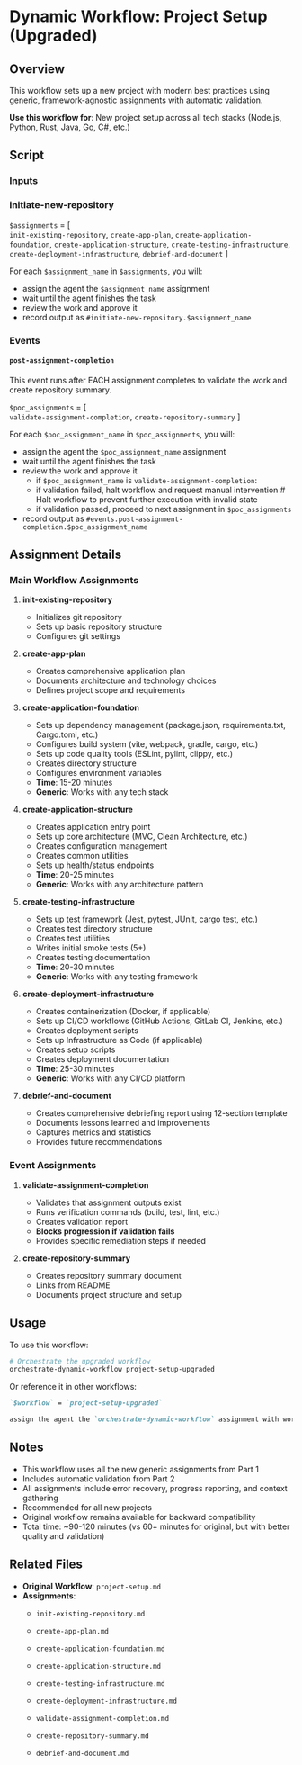 # Dynamic Workflow: Project Setup (Upgraded)

## Overview

This workflow sets up a new project with modern best practices using generic, framework-agnostic assignments with automatic validation.

**Use this workflow for**: New project setup across all tech stacks (Node.js, Python, Rust, Java, Go, C#, etc.)

## Script

### Inputs

### initiate-new-repository

`$assignments` = [  
                    `init-existing-repository`,
                    `create-app-plan`,
                    `create-application-foundation`,
                    `create-application-structure`,
                    `create-testing-infrastructure`,
                    `create-deployment-infrastructure`,
                    `debrief-and-document`
                 ]

For each `$assignment_name` in `$assignments`, you will:
   - assign the agent the `$assignment_name` assignment
   - wait until the agent finishes the task
   - review the work and approve it
   - record output as `#initiate-new-repository.$assignment_name`

### Events

#### `post-assignment-completion`

This event runs after EACH assignment completes to validate the work and create repository summary.

`$poc_assignments` = [  
                    `validate-assignment-completion`,
                    `create-repository-summary`
                 ]

For each `$poc_assignment_name` in `$poc_assignments`, you will:
   - assign the agent the `$poc_assignment_name` assignment
   - wait until the agent finishes the task
   - review the work and approve it
     - if `$poc_assignment_name` is `validate-assignment-completion`:
     - if validation failed, halt workflow and request manual intervention # Halt workflow to prevent further execution with invalid state
     - if validation passed, proceed to next assignment in `$poc_assignments`
   - record output as `#events.post-assignment-completion.$poc_assignment_name`

## Assignment Details

### Main Workflow Assignments

1. **init-existing-repository**
   - Initializes git repository
   - Sets up basic repository structure
   - Configures git settings

2. **create-app-plan**
   - Creates comprehensive application plan
   - Documents architecture and technology choices
   - Defines project scope and requirements

3. **create-application-foundation**
   - Sets up dependency management (package.json, requirements.txt, Cargo.toml, etc.)
   - Configures build system (vite, webpack, gradle, cargo, etc.)
   - Sets up code quality tools (ESLint, pylint, clippy, etc.)
   - Creates directory structure
   - Configures environment variables
   - **Time**: 15-20 minutes
   - **Generic**: Works with any tech stack

4. **create-application-structure**
   - Creates application entry point
   - Sets up core architecture (MVC, Clean Architecture, etc.)
   - Creates configuration management
   - Creates common utilities
   - Sets up health/status endpoints
   - **Time**: 20-25 minutes
   - **Generic**: Works with any architecture pattern

5. **create-testing-infrastructure**
   - Sets up test framework (Jest, pytest, JUnit, cargo test, etc.)
   - Creates test directory structure
   - Creates test utilities
   - Writes initial smoke tests (5+)
   - Creates testing documentation
   - **Time**: 20-30 minutes
   - **Generic**: Works with any testing framework

6. **create-deployment-infrastructure**
   - Creates containerization (Docker, if applicable)
   - Sets up CI/CD workflows (GitHub Actions, GitLab CI, Jenkins, etc.)
   - Creates deployment scripts
   - Sets up Infrastructure as Code (if applicable)
   - Creates setup scripts
   - Creates deployment documentation
   - **Time**: 25-30 minutes
   - **Generic**: Works with any CI/CD platform

7. **debrief-and-document**
   - Creates comprehensive debriefing report using 12-section template
   - Documents lessons learned and improvements
   - Captures metrics and statistics
   - Provides future recommendations

### Event Assignments

1. **validate-assignment-completion**
   - Validates that assignment outputs exist
   - Runs verification commands (build, test, lint, etc.)
   - Creates validation report
   - **Blocks progression if validation fails**
   - Provides specific remediation steps if needed

2. **create-repository-summary**
   - Creates repository summary document
   - Links from README
   - Documents project structure and setup

## Usage

To use this workflow:

```bash
# Orchestrate the upgraded workflow
orchestrate-dynamic-workflow project-setup-upgraded
```

Or reference it in other workflows:

```markdown
`$workflow` = `project-setup-upgraded`

assign the agent the `orchestrate-dynamic-workflow` assignment with workflow `$workflow`
```

## Notes

- This workflow uses all the new generic assignments from Part 1
- Includes automatic validation from Part 2
- All assignments include error recovery, progress reporting, and context gathering
- Recommended for all new projects
- Original workflow remains available for backward compatibility
- Total time: ~90-120 minutes (vs 60+ minutes for original, but with better quality and validation)

## Related Files

- **Original Workflow**: `project-setup.md`
- **Assignments**: 
  - `init-existing-repository.md`
  - `create-app-plan.md`
  - `create-application-foundation.md`
  - `create-application-structure.md`
  - `create-testing-infrastructure.md`
  - `create-deployment-infrastructure.md`
  
  - `validate-assignment-completion.md`
  - `create-repository-summary.md`
  - `debrief-and-document.md`
